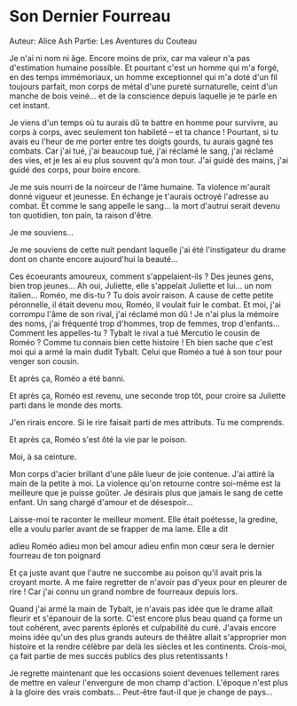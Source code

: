 # Son Dernier Fourreau

Auteur: Alice Ash
Partie: Les Aventures du Couteau

Je n'ai ni nom ni âge. Encore moins de prix, car ma valeur n'a pas d'estimation humaine possible. Et pourtant c'est un homme qui m'a forgé, en des temps immémoriaux, un homme exceptionnel qui m'a doté d'un fil toujours parfait, mon corps de métal d'une pureté surnaturelle, ceint d'un manche de bois veiné... et de la conscience depuis laquelle je te parle en cet instant.

Je viens d'un temps où tu aurais dû te battre en homme pour survivre, au corps à corps, avec seulement ton habileté – et ta chance ! Pourtant, si tu avais eu l'heur de me porter entre tes doigts gourds, tu aurais gagné tes combats. Car j'ai tué, j'ai beaucoup tué, j'ai réclamé le sang, j'ai réclamé des vies, et je les ai eu plus souvent qu'à mon tour. J'ai guidé des mains, j'ai guidé des corps, pour boire encore.

Je me suis nourri de la noirceur de l'âme humaine. Ta violence m'aurait donné vigueur et jeunesse. En échange je t'aurais octroyé l'adresse au combat. Et comme le sang appelle le sang... la mort d'autrui serait devenu ton quotidien, ton pain, ta raison d'être.

Je me souviens...

Je me souviens de cette nuit pendant laquelle j'ai été l'instigateur du drame dont on chante encore aujourd'hui la beauté...

Ces écoeurants amoureux, comment s'appelaient-ils ? Des jeunes gens, bien trop jeunes... Ah oui, Juliette, elle s'appelait Juliette et lui... un nom italien... Roméo, me dis-tu ? Tu dois avoir raison. A cause de cette petite péronnelle, il était devenu mou, Roméo, il voulait fuir le combat. Et moi, j'ai corrompu l'âme de son rival, j'ai réclamé mon dû ! Je n'ai plus la mémoire des noms, j'ai fréquenté trop d'hommes, trop de femmes, trop d'enfants... Comment les appelles-tu ? Tybalt le rival a tué Mercutio le cousin de Roméo ? Comme tu connais bien cette histoire ! Eh bien sache que c'est moi qui a armé la main dudit Tybalt. Celui que Roméo a tué à son tour pour venger son cousin.

Et après ça, Roméo a été banni.

Et après ça, Roméo est revenu, une seconde trop tôt, pour croire sa Juliette parti dans le monde des morts.

J'en rirais encore. Si le rire faisait parti de mes attributs. Tu me comprends.

Et après ça, Roméo s'est ôté la vie par le poison.

Moi, à sa ceinture.

Mon corps d'acier brillant d'une pâle lueur de joie contenue. J'ai attiré la main de la petite à moi. La violence qu'on retourne contre soi-même est la meilleure que je puisse goûter. Je désirais plus que jamais le sang de cette enfant. Un sang chargé d'amour et de désespoir...

Laisse-moi te raconter le meilleur moment. Elle était poétesse, la gredine, elle a voulu parler avant de se frapper de ma lame. Elle a dit

adieu Roméo adieu mon bel amour adieu enfin mon cœur sera le dernier fourreau de ton poignard

Et ça juste avant que l'autre ne succombe au poison qu'il avait pris la croyant morte. A me faire regretter de n'avoir pas d'yeux pour en pleurer de rire ! Car j'ai connu un grand nombre de fourreaux depuis lors.

Quand j'ai armé la main de Tybalt, je n'avais pas idée que le drame allait fleurir et s'épanouir de la sorte. C'est encore plus beau quand ça forme un tout cohérent, avec parents éplorés et culpabilité du curé. J'avais encore moins idée qu'un des plus grands auteurs de théâtre allait s'approprier mon histoire et la rendre célèbre par delà les siècles et les continents. Crois-moi, ça fait partie de mes succès publics des plus retentissants !

Je regrette maintenant que les occasions soient devenues tellement rares de mettre en valeur l'envergure de mon champ d'action. L'époque n'est plus à la gloire des vrais combats... Peut-être faut-il que je change de pays…